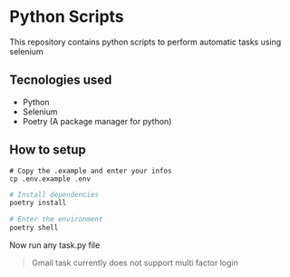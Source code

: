 # Python Scripts

This repository contains python scripts to perform automatic tasks using selenium

## Tecnologies used

- Python
- Selenium
- Poetry (A package manager for python)

## How to setup

```
# Copy the .example and enter your infos
cp .env.example .env
```

```sh
# Install dependencies
poetry install
```

```sh
# Enter the environment
poetry shell
```

Now run any task.py file

> Gmail task currently does not support multi factor login
